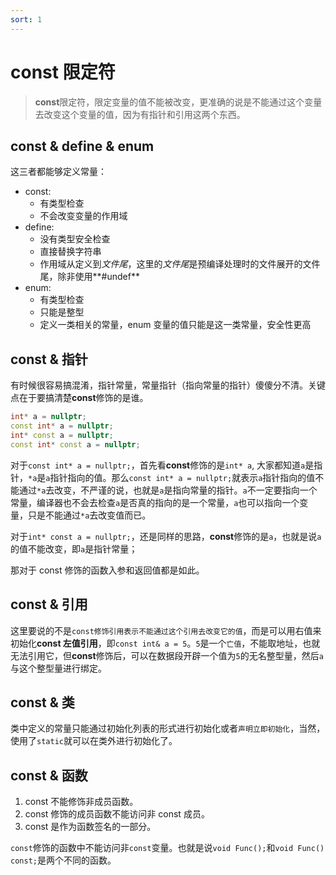 ```yaml
---
sort: 1
---
```


# const 限定符

> **const**限定符，限定变量的值不能被改变，更准确的说是不能通过这个变量去改变这个变量的值，因为有指针和引用这两个东西。

## const & define & enum

这三者都能够定义常量：

- const:
  - 有类型检查
  - 不会改变变量的作用域
- define:
  - 没有类型安全检查
  - 直接替换字符串
  - 作用域从定义到*文件尾*，这里的*文件尾*是预编译处理时的文件展开的文件尾，除非使用**#undef**
- enum:
  - 有类型检查
  - 只能是整型
  - 定义一类相关的常量，enum 变量的值只能是这一类常量，安全性更高

## const & 指针

有时候很容易搞混淆，指针常量，常量指针（指向常量的指针）傻傻分不清。关键点在于要搞清楚**const**修饰的是谁。

```cpp
int* a = nullptr;
const int* a = nullptr;
int* const a = nullptr;
const int* const a = nullptr;
```

对于`const int* a = nullptr;`，首先看**const**修饰的是`int* a`, 大家都知道`a`是指针，`*a`是`a`指针指向的值。那么`const int* a = nullptr;`就表示`a`指针指向的值不能通过`*a`去改变，不严谨的说，也就是`a`是指向常量的指针。`a`不一定要指向一个常量，编译器也不会去检查`a`是否真的指向的是一个常量，`a`也可以指向一个变量，只是不能通过`*a`去改变值而已。

对于`int* const a = nullptr;`，还是同样的思路，**const**修饰的是`a`，也就是说`a`的值不能改变，即`a`是指针常量；

那对于 const 修饰的函数入参和返回值都是如此。

## const & 引用

这里要说的不是`const修饰引用表示不能通过这个引用去改变它的值`，而是可以用右值来初始化**const 左值引用**，即`const int& a = 5`。`5`是一个`亡值`，不能取地址，也就无法引用它，但**const**修饰后，可以在数据段开辟一个值为`5`的无名整型量，然后`a`与这个整型量进行绑定。

## const & 类

类中定义的常量只能通过初始化列表的形式进行初始化或者`声明立即初始化`，当然，使用了`static`就可以在类外进行初始化了。

## const & 函数

1. const 不能修饰非成员函数。
2. const 修饰的成员函数不能访问非 const 成员。
3. const 是作为函数签名的一部分。

`const`修饰的函数中不能访问非`const`变量。也就是说`void Func();`和`void Func() const;`是两个不同的函数。
